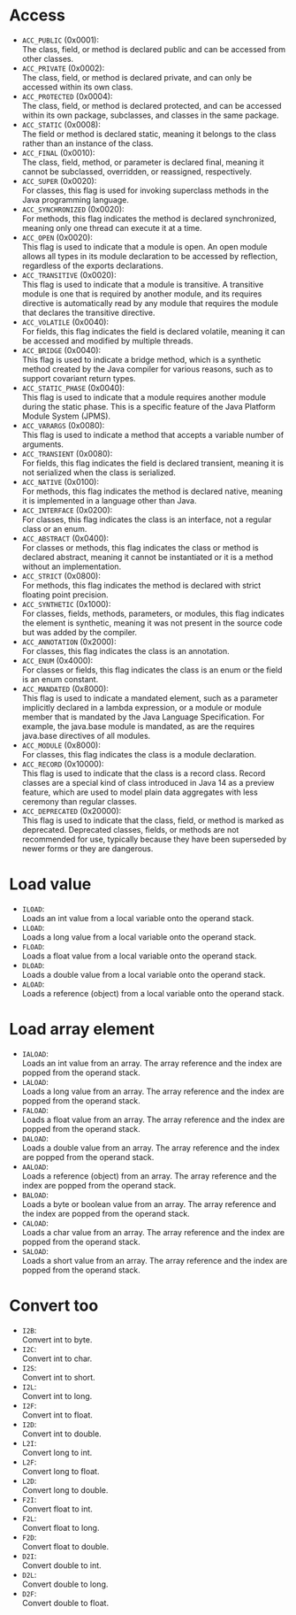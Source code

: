 # Access
 - `ACC_PUBLIC` (0x0001):\
 The class, field, or method is declared public and can be accessed from other classes.
 - `ACC_PRIVATE` (0x0002):\
 The class, field, or method is declared private, and can only be accessed within its own class.
 - `ACC_PROTECTED` (0x0004):\
 The class, field, or method is declared protected, and can be accessed within its own package, subclasses, and classes in the same package.
 - `ACC_STATIC` (0x0008):\
 The field or method is declared static, meaning it belongs to the class rather than an instance of the class.
 - `ACC_FINAL` (0x0010):\
 The class, field, method, or parameter is declared final, meaning it cannot be subclassed, overridden, or reassigned, respectively.
 - `ACC_SUPER` (0x0020):\
 For classes, this flag is used for invoking superclass methods in the Java programming language.
 - `ACC_SYNCHRONIZED` (0x0020):\
 For methods, this flag indicates the method is declared synchronized, meaning only one thread can execute it at a time.
 - `ACC_OPEN` (0x0020):\
 This flag is used to indicate that a module is open. An open module allows all types in its module declaration to be accessed by reflection, regardless of the exports declarations.
 - `ACC_TRANSITIVE` (0x0020):\
 This flag is used to indicate that a module is transitive. A transitive module is one that is required by another module, and its requires directive is automatically read by any module that requires the module that declares the transitive directive.
 - `ACC_VOLATILE` (0x0040):\
 For fields, this flag indicates the field is declared volatile, meaning it can be accessed and modified by multiple threads.
 - `ACC_BRIDGE` (0x0040):\
 This flag is used to indicate a bridge method, which is a synthetic method created by the Java compiler for various reasons, such as to support covariant return types.
 - `ACC_STATIC_PHASE` (0x0040):\
 This flag is used to indicate that a module requires another module during the static phase. This is a specific feature of the Java Platform Module System (JPMS).
 - `ACC_VARARGS` (0x0080):\
 This flag is used to indicate a method that accepts a variable number of arguments.
 - `ACC_TRANSIENT` (0x0080):\
 For fields, this flag indicates the field is declared transient, meaning it is not serialized when the class is serialized.
 - `ACC_NATIVE` (0x0100):\
 For methods, this flag indicates the method is declared native, meaning it is implemented in a language other than Java.
 - `ACC_INTERFACE` (0x0200):\
 For classes, this flag indicates the class is an interface, not a regular class or an enum.
 - `ACC_ABSTRACT` (0x0400):\
 For classes or methods, this flag indicates the class or method is declared abstract, meaning it cannot be instantiated or it is a method without an implementation.
 - `ACC_STRICT` (0x0800):\
 For methods, this flag indicates the method is declared with strict floating point precision.
 - `ACC_SYNTHETIC` (0x1000):\
 For classes, fields, methods, parameters, or modules, this flag indicates the element is synthetic, meaning it was not present in the source code but was added by the compiler.
 - `ACC_ANNOTATION` (0x2000):\
 For classes, this flag indicates the class is an annotation.
 - `ACC_ENUM` (0x4000):\
 For classes or fields, this flag indicates the class is an enum or the field is an enum constant.
 - `ACC_MANDATED` (0x8000):\
 This flag is used to indicate a mandated element, such as a parameter implicitly declared in a lambda expression, or a module or module member that is mandated by the Java Language Specification. For example, the java.base module is mandated, as are the requires java.base directives of all modules.
 - `ACC_MODULE` (0x8000):\
 For classes, this flag indicates the class is a module declaration.
 - `ACC_RECORD` (0x10000):\
 This flag is used to indicate that the class is a record class. Record classes are a special kind of class introduced in Java 14 as a preview feature, which are used to model plain data aggregates with less ceremony than regular classes.
 - `ACC_DEPRECATED` (0x20000):\
 This flag is used to indicate that the class, field, or method is marked as deprecated. Deprecated classes, fields, or methods are not recommended for use, typically because they have been superseded by newer forms or they are dangerous.

# Load value
 - `ILOAD`:\
 Loads an int value from a local variable onto the operand stack.
 - `LLOAD`:\
 Loads a long value from a local variable onto the operand stack.
 - `FLOAD`:\
 Loads a float value from a local variable onto the operand stack.
 - `DLOAD`:\
 Loads a double value from a local variable onto the operand stack.
 - `ALOAD`:\
 Loads a reference (object) from a local variable onto the operand stack.

# Load array element
 - `IALOAD`:\
 Loads an int value from an array. The array reference and the index are popped from the operand stack.
 - `LALOAD`:\
 Loads a long value from an array. The array reference and the index are popped from the operand stack.
 - `FALOAD`:\
 Loads a float value from an array. The array reference and the index are popped from the operand stack.
 - `DALOAD`:\
 Loads a double value from an array. The array reference and the index are popped from the operand stack.
 - `AALOAD`:\
 Loads a reference (object) from an array. The array reference and the index are popped from the operand stack.
 - `BALOAD`:\
 Loads a byte or boolean value from an array. The array reference and the index are popped from the operand stack.
 - `CALOAD`:\
 Loads a char value from an array. The array reference and the index are popped from the operand stack.
 - `SALOAD`:\
 Loads a short value from an array. The array reference and the index are popped from the operand stack.

# Convert too
 - `I2B`:\
 Convert int to byte.
 - `I2C`:\
 Convert int to char.
 - `I2S`:\
 Convert int to short.
 - `I2L`:\
 Convert int to long.
 - `I2F`:\
 Convert int to float.
 - `I2D`:\
 Convert int to double.
 - `L2I`:\
 Convert long to int.
 - `L2F`:\
 Convert long to float.
 - `L2D`:\
 Convert long to double.
 - `F2I`:\
 Convert float to int.
 - `F2L`:\
 Convert float to long.
 - `F2D`:\
 Convert float to double.
 - `D2I`:\
 Convert double to int.
 - `D2L`:\
 Convert double to long.
 - `D2F`:\
 Convert double to float.
